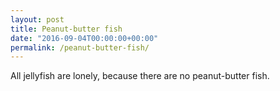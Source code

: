 ```yaml
---
layout: post
title: Peanut-butter fish
date: "2016-09-04T00:00:00+00:00"
permalink: /peanut-butter-fish/
---
```


All jellyfish are lonely, because there are no peanut-butter fish.
